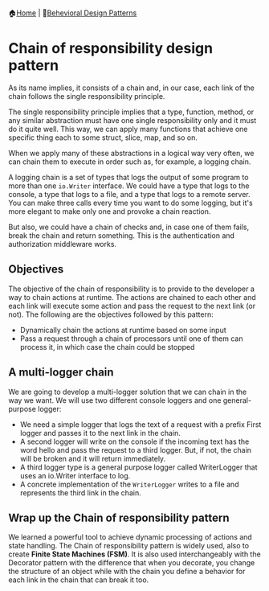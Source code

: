 :house:[Home](https://github.com/DevilsTear/go-design-patterns/ "Table of Contents") | :file_folder:[Behevioral Design Patterns](https://github.com/DevilsTear/go-design-patterns/tree/main/gang-of-four/behavioral/ "Behavioral Design Patterns Table of Contents")
# Chain of responsibility design pattern
As its name implies, it consists of a chain
and, in our case, each link of the chain follows the single responsibility principle.

The single responsibility principle implies that a type, function, method, or any similar
abstraction must have one single responsibility only and it must do it quite well. This way,
we can apply many functions that achieve one specific thing each to some struct, slice, map,
and so on.

When we apply many of these abstractions in a logical way very often, we can chain them
to execute in order such as, for example, a logging chain.

A logging chain is a set of types that logs the output of some program to more than one
`io.Writer` interface. We could have a type that logs to the console, a type that logs to a file,
and a type that logs to a remote server. You can make three calls every time you want to do
some logging, but it's more elegant to make only one and provoke a chain reaction.

But also, we could have a chain of checks and, in case one of them fails, break the chain and
return something. This is the authentication and authorization middleware works.

## Objectives
The objective of the chain of responsibility is to provide to the developer a way to chain
actions at runtime. The actions are chained to each other and each link will execute some
action and pass the request to the next link (or not). The following are the objectives
followed by this pattern:
- Dynamically chain the actions at runtime based on some input
- Pass a request through a chain of processors until one of them can process it, in
which case the chain could be stopped

## A multi-logger chain
We are going to develop a multi-logger solution that we can chain in the way we want. We
will use two different console loggers and one general-purpose logger:
- We need a simple logger that logs the text of a request with a prefix First logger
  and passes it to the next link in the chain.
- A second logger will write on the console if the incoming text has the word
  hello and pass the request to a third logger. But, if not, the chain will be broken
  and it will return immediately.
- A third logger type is a general purpose logger called WriterLogger that uses
  an io.Writer interface to log.
- A concrete implementation of the `WriterLogger` writes to a file and represents
  the third link in the chain.

## Wrap up the Chain of responsibility pattern
We learned a powerful tool to achieve dynamic processing of actions and state handling.
The Chain of responsibility pattern is widely used, also to create **Finite State Machines
(FSM)**. It is also used interchangeably with the Decorator pattern with the difference that
when you decorate, you change the structure of an object while with the chain you define a
behavior for each link in the chain that can break it too.
